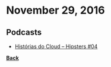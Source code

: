 # November 29, 2016

## Podcasts

- [Histórias do Cloud – Hipsters #04](http://hipsters.tech/historias-do-cloud-hipsters-04/)


[__Back__](../README.md#nov)
